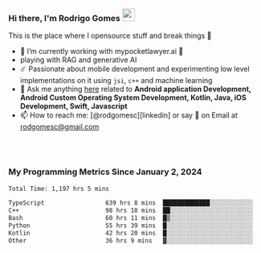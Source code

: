 
### Hi there, I'm Rodrigo Gomes <img src="https://media.giphy.com/media/hvRJCLFzcasrR4ia7z/giphy.gif" width="25px">
This is the place where I opensource stuff and break things 🤣
- 🔭 I’m currently working with mypocketlawyer.ai 💜
- playing with RAG and generative AI
- ☄️ Passionate about mobile development and experimenting low level implementations on it using `jsi`, `c++` and machine learning
- 💬 Ask me anything [here](https://github.com/rodgomesc/rodgomesc/issues) related to <b>Android application Development, Android Custom Operating System Development, Kotlin, Java, iOS Development, Swift, Javascript</b>
- 📫 How to reach me: [@rodgomesc][linkedin] or say 👋 on Email at [rodgomesc@gmail.com](mailto:rodgomesc@gmail.com)


<br/>

<!-- 
<picture>
  <img src="/github-metrics.svg" alt="Metrics">
</picture>
-->

</br>

### My Programming Metrics Since January 2, 2024 


<!--START_SECTION:waka-->

```txt
Total Time: 1,197 hrs 5 mins

TypeScript                 639 hrs 8 mins  █████████████░░░░░░░░░░░░   51.83 %
C++                        98 hrs 18 mins  ██░░░░░░░░░░░░░░░░░░░░░░░   07.97 %
Bash                       60 hrs 11 mins  █▒░░░░░░░░░░░░░░░░░░░░░░░   04.88 %
Python                     55 hrs 39 mins  █░░░░░░░░░░░░░░░░░░░░░░░░   04.51 %
Kotlin                     42 hrs 20 mins  █░░░░░░░░░░░░░░░░░░░░░░░░   03.43 %
Other                      36 hrs 9 mins   ▓░░░░░░░░░░░░░░░░░░░░░░░░   02.93 %
```

<!--END_SECTION:waka-->
